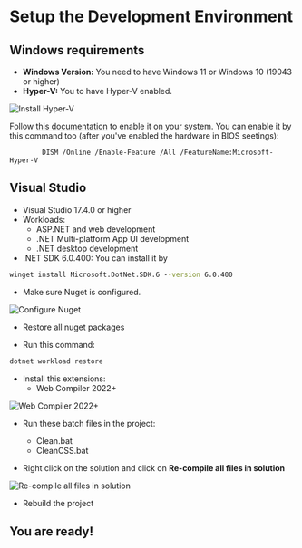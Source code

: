 # Setup the Development Environment

## Windows requirements
- **Windows Version:** You need to have Windows 11 or Windows 10 (19043 or higher)
- **Hyper-V:** You to have Hyper-V enabled. 

![Install Hyper-V](https://github.com/functionland/fx-files/blob/main/docs/images/hyperv.png)

Follow [this documentation](https://learn.microsoft.com/en-us/xamarin/android/get-started/installation/android-emulator/hardware-acceleration?tabs=vswin&pivots=windows#hyper-v) to enable it on your system. 
You can enable it by this command too (after you've enabled the hardware in BIOS seetings):
```
		DISM /Online /Enable-Feature /All /FeatureName:Microsoft-Hyper-V
```

## Visual Studio
- Visual Studio 17.4.0 or higher
- Workloads:
    - ASP.NET and web development
	- .NET Multi-platform App UI development
    - .NET desktop development
- .NET SDK 6.0.400: You can install it by 
```cmd
winget install Microsoft.DotNet.SDK.6 --version 6.0.400
```

- Make sure Nuget is configured.

![Configure Nuget](https://github.com/functionland/fx-files/blob/main/docs/images/nuget.png)

- Restore all nuget packages

- Run this command:
```cmd
dotnet workload restore
```

- Install this extensions:
  - Web Compiler 2022+

![Web Compiler 2022+](https://github.com/functionland/fx-files/blob/main/docs/images/webcompiler.png)

- Run these batch files in the project:
  - Clean.bat
  - CleanCSS.bat

- Right click on the solution and click on **Re-compile all files in solution**

![Re-compile all files in solution](https://github.com/functionland/fx-files/blob/main/docs/images/recompile.png)
- Rebuild the project

## You are ready!

